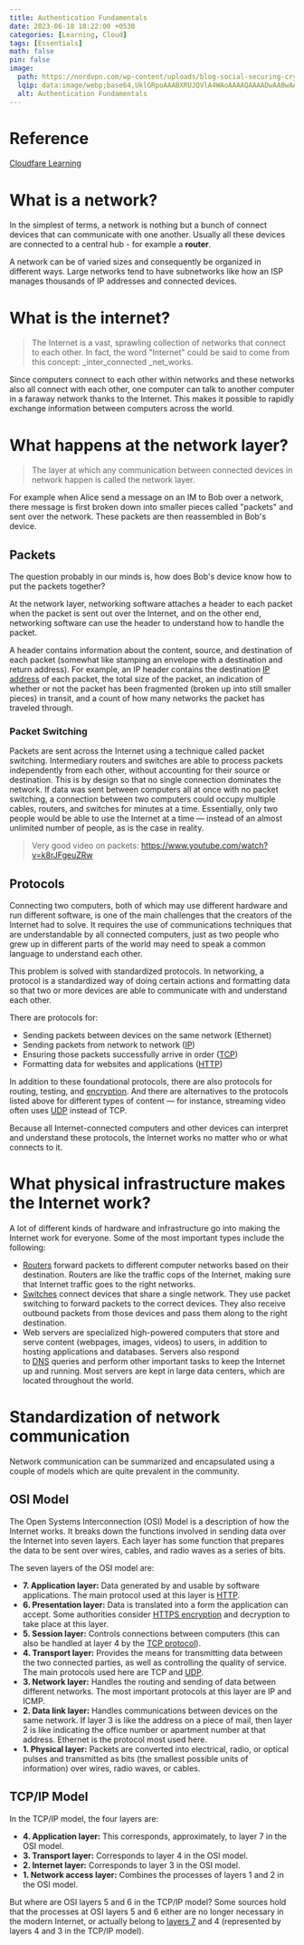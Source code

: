 ```yaml
---
title: Authentication Fundamentals
date: 2023-06-18 18:22:00 +0530
categories: [Learning, Cloud]
tags: [Essentials]
math: false
pin: false
image:
  path: https://nordvpn.com/wp-content/uploads/blog-social-securing-cryptocurrency-a-way-out-of-the-hackers-target.svg
  lqip: data:image/webp;base64,UklGRpoAAABXRUJQVlA4WAoAAAAQAAAADwAABwAAQUxQSDIAAAARL0AmbZurmr57yyIiqE8oiG0bejIYEQTgqiDA9vqnsUSI6H+oAERp2HZ65qP/VIAWAFZQOCBCAAAA8AEAnQEqEAAIAAVAfCWkAALp8sF8rgRgAP7o9FDvMCkMde9PK7euH5M1m6VWoDXf2FkP3BqV0ZYbO6NA/VFIAAAA
  alt: Authentication Fundamentals
---
```


# Reference

[Cloudfare Learning](https://www.cloudflare.com/en-gb/learning/network-layer/what-is-the-network-layer/)

# What is a network?

In the simplest of terms, a network is nothing but a bunch of connect devices that can communicate with one another. Usually all these devices are connected to a central hub - for example a **router**.

A network can be of varied sizes and consequently be organized in different ways. Large networks tend to have subnetworks like how an ISP manages thousands of IP addresses and connected devices.

# What is the internet?

> The Internet is a vast, sprawling collection of networks that connect to each other. In fact, the word "Internet" could be said to come from this concept: _inter_connected _net_works.

Since computers connect to each other within networks and these networks also all connect with each other, one computer can talk to another computer in a faraway network thanks to the Internet. This makes it possible to rapidly exchange information between computers across the world.

# What happens at the network layer?

> The layer at which any communication between connected devices in network happen is called the network layer.

For example when Alice send a message on an IM to Bob over a network, there message is first broken down into smaller pieces called "packets" and sent over the network. These packets are then reassembled in Bob's device.

## Packets

The question probably in our minds is, how does Bob's device know how to put the packets together?

At the network layer, networking software attaches a header to each packet when the packet is sent out over the Internet, and on the other end, networking software can use the header to understand how to handle the packet.

A header contains information about the content, source, and destination of each packet (somewhat like stamping an envelope with a destination and return address). For example, an IP header contains the destination [IP address](https://www.cloudflare.com/learning/dns/glossary/what-is-my-ip-address/) of each packet, the total size of the packet, an indication of whether or not the packet has been fragmented (broken up into still smaller pieces) in transit, and a count of how many networks the packet has traveled through.

### Packet Switching

Packets are sent across the Internet using a technique called packet switching. Intermediary routers and switches are able to process packets independently from each other, without accounting for their source or destination. This is by design so that no single connection dominates the network. If data was sent between computers all at once with no packet switching, a connection between two computers could occupy multiple cables, routers, and switches for minutes at a time. Essentially, only two people would be able to use the Internet at a time — instead of an almost unlimited number of people, as is the case in reality.

> Very good video on packets: https://www.youtube.com/watch?v=k8rJFgeuZRw

## Protocols

Connecting two computers, both of which may use different hardware and run different software, is one of the main challenges that the creators of the Internet had to solve. It requires the use of communications techniques that are understandable by all connected computers, just as two people who grew up in different parts of the world may need to speak a common language to understand each other.

This problem is solved with standardized protocols. In networking, a protocol is a standardized way of doing certain actions and formatting data so that two or more devices are able to communicate with and understand each other.

There are protocols for:
- Sending packets between devices on the same network (Ethernet)
- Sending packets from network to network ([IP](https://www.cloudflare.com/learning/ddos/glossary/internet-protocol/))
- Ensuring those packets successfully arrive in order ([TCP](https://www.cloudflare.com/learning/ddos/glossary/tcp-ip/))
- Formatting data for websites and applications ([HTTP](https://www.cloudflare.com/learning/ddos/glossary/hypertext-transfer-protocol-http/))

In addition to these foundational protocols, there are also protocols for routing, testing, and [encryption](https://www.cloudflare.com/learning/ssl/what-is-encryption/). And there are alternatives to the protocols listed above for different types of content — for instance, streaming video often uses [UDP](https://www.cloudflare.com/learning/ddos/glossary/user-datagram-protocol-udp/) instead of TCP.

Because all Internet-connected computers and other devices can interpret and understand these protocols, the Internet works no matter who or what connects to it.

# What physical infrastructure makes the Internet work?

A lot of different kinds of hardware and infrastructure go into making the Internet work for everyone. Some of the most important types include the following:

-   [Routers](https://www.cloudflare.com/learning/network-layer/what-is-a-router/) forward packets to different computer networks based on their destination. Routers are like the traffic cops of the Internet, making sure that Internet traffic goes to the right networks.
-   [Switches](https://www.cloudflare.com/learning/network-layer/what-is-a-network-switch/) connect devices that share a single network. They use packet switching to forward packets to the correct devices. They also receive outbound packets from those devices and pass them along to the right destination.
-   Web servers are specialized high-powered computers that store and serve content (webpages, images, videos) to users, in addition to hosting applications and databases. Servers also respond to [DNS](https://www.cloudflare.com/learning/dns/what-is-dns/) queries and perform other important tasks to keep the Internet up and running. Most servers are kept in large data centers, which are located throughout the world.

# Standardization of network communication

Network communication can be summarized and encapsulated using a couple of models which are quite prevalent in the community.

## OSI Model

The Open Systems Interconnection (OSI) Model is a description of how the Internet works. It breaks down the functions involved in sending data over the Internet into seven layers. Each layer has some function that prepares the data to be sent over wires, cables, and radio waves as a series of bits.

The seven layers of the OSI model are:

-   **7. Application layer:** Data generated by and usable by software applications. The main protocol used at this layer is [HTTP](https://www.cloudflare.com/learning/ddos/glossary/hypertext-transfer-protocol-http/).
-   **6. Presentation layer:** Data is translated into a form the application can accept. Some authorities consider [HTTPS encryption](https://www.cloudflare.com/learning/ssl/what-is-https/) and decryption to take place at this layer.
-   **5. Session layer:** Controls connections between computers (this can also be handled at layer 4 by the [TCP protocol](https://www.cloudflare.com/learning/ddos/glossary/tcp-ip/)).
-   **4. Transport layer:** Provides the means for transmitting data between the two connected parties, as well as controlling the quality of service. The main protocols used here are TCP and [UDP](https://www.cloudflare.com/learning/ddos/glossary/user-datagram-protocol-udp/).
-   **3. Network layer:** Handles the routing and sending of data between different networks. The most important protocols at this layer are IP and ICMP.
-   **2. Data link layer:** Handles communications between devices on the same network. If layer 3 is like the address on a piece of mail, then layer 2 is like indicating the office number or apartment number at that address. Ethernet is the protocol most used here.
-   **1. Physical layer:** Packets are converted into electrical, radio, or optical pulses and transmitted as bits (the smallest possible units of information) over wires, radio waves, or cables.

## TCP/IP Model

In the TCP/IP model, the four layers are:

-   **4. Application layer:** This corresponds, approximately, to layer 7 in the OSI model.
-   **3. Transport layer:** Corresponds to layer 4 in the OSI model.
-   **2. Internet layer:** Corresponds to layer 3 in the OSI model.
-   **1. Network access layer:** Combines the processes of layers 1 and 2 in the OSI model.

But where are OSI layers 5 and 6 in the TCP/IP model? Some sources hold that the processes at OSI layers 5 and 6 either are no longer necessary in the modern Internet, or actually belong to [layers 7](https://www.cloudflare.com/learning/ddos/what-is-layer-7/) and 4 (represented by layers 4 and 3 in the TCP/IP model).

